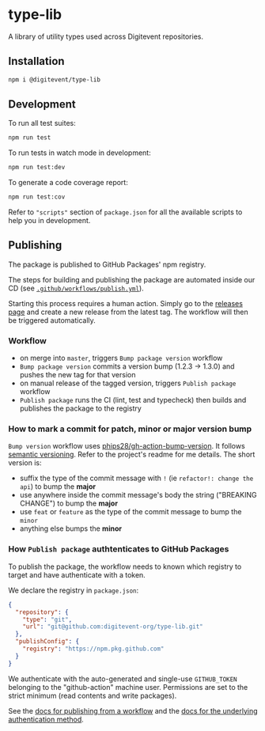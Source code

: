 # type-lib

A library of utility types used across Digitevent repositories.

## Installation

```sh
npm i @digitevent/type-lib
```

## Development

To run all test suites:

```sh
npm run test
```

To run tests in watch mode in development:

```sh
npm run test:dev
```

To generate a code coverage report:

```sh
npm run test:cov
```

Refer to `"scripts"` section of `package.json` for all the available scripts to help you in development.

## Publishing

The package is published to GitHub Packages' npm registry.

The steps for building and publishing the package are automated inside our CD (see [`.github/workflows/publish.yml`](.github/workflows/publish.yml)).

Starting this process requires a human action. Simply go to the [releases page](https://github.com/digitevent-org/type-lib/releases) and create a new release from the latest tag. The workflow will then be triggered automatically.

### Workflow

- on merge into `master`, triggers `Bump package version` workflow
- `Bump package version` commits a version bump (1.2.3 -> 1.3.0) and pushes the new tag for that version
- on manual release of the tagged version, triggers `Publish package` workflow
- `Publish package` runs the CI (lint, test and typecheck) then builds and publishes the package to the registry

### How to mark a commit for patch, minor or major version bump

`Bump version` workflow uses [phips28/gh-action-bump-version](https://github.com/phips28/gh-action-bump-version). It follows [semantic versioning](https://semver.org/). Refer to the project's readme for me details. The short version is:

- suffix the type of the commit message with `!` (ie `refactor!: change the api`) to bump the **major**
- use anywhere inside the commit message's body the string ("BREAKING CHANGE") to bump the **major**
- use `feat` or `feature` as the type of the commit message to bump the `minor`
- anything else bumps the **minor**

### How `Publish package` authtenticates to GitHub Packages

To publish the package, the workflow needs to known which registry to target and have authenticate with a token.

We declare the registry in `package.json`:

```json
{
  "repository": {
    "type": "git",
    "url": "git@github.com:digitevent-org/type-lib.git"
  },
  "publishConfig": {
    "registry": "https://npm.pkg.github.com"
  }
}
```

We authenticate with the auto-generated and single-use `GITHUB_TOKEN` belonging to the "github-action" machine user. Permissions are set to the strict minimum (read contents and write packages).

See the [docs for publishing from a workflow](https://docs.github.com/en/actions/publishing-packages/publishing-nodejs-packages#publishing-packages-to-github-packages) and the [docs for the underlying authentication method](https://docs.github.com/en/packages/working-with-a-github-packages-registry/working-with-the-npm-registry#authenticating-to-github-packages).

